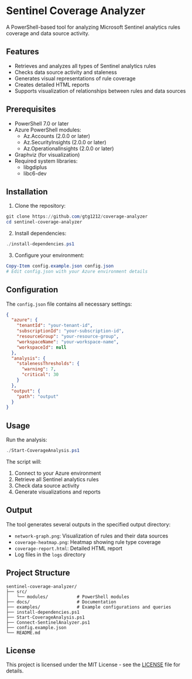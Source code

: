 # Sentinel Coverage Analyzer

A PowerShell-based tool for analyzing Microsoft Sentinel analytics rules coverage and data source activity.

## Features

- Retrieves and analyzes all types of Sentinel analytics rules
- Checks data source activity and staleness
- Generates visual representations of rule coverage
- Creates detailed HTML reports
- Supports visualization of relationships between rules and data sources

## Prerequisites

- PowerShell 7.0 or later
- Azure PowerShell modules:
  - Az.Accounts (2.0.0 or later)
  - Az.SecurityInsights (2.0.0 or later)
  - Az.OperationalInsights (2.0.0 or later)
- Graphviz (for visualization)
- Required system libraries:
  - libgdiplus
  - libc6-dev

## Installation

1. Clone the repository:
```powershell
git clone https://github.com/gtg1212/coverage-analyzer
cd sentinel-coverage-analyzer
```

2. Install dependencies:
```powershell
./install-dependencies.ps1
```

3. Configure your environment:
```powershell
Copy-Item config.example.json config.json
# Edit config.json with your Azure environment details
```

## Configuration

The `config.json` file contains all necessary settings:

```json
{
  "azure": {
    "tenantId": "your-tenant-id",
    "subscriptionId": "your-subscription-id",
    "resourceGroup": "your-resource-group",
    "workspaceName": "your-workspace-name",
    "workspaceId": null
  },
  "analysis": {
    "stalenessThresholds": {
      "warning": 7,
      "critical": 30
    }
  },
  "output": {
    "path": "output"
  }
}
```

## Usage

Run the analysis:
```powershell
./Start-CoverageAnalysis.ps1
```

The script will:
1. Connect to your Azure environment
2. Retrieve all Sentinel analytics rules
3. Check data source activity
4. Generate visualizations and reports

## Output

The tool generates several outputs in the specified output directory:
- `network-graph.png`: Visualization of rules and their data sources
- `coverage-heatmap.png`: Heatmap showing rule type coverage
- `coverage-report.html`: Detailed HTML report
- Log files in the `logs` directory

## Project Structure

```
sentinel-coverage-analyzer/
├── src/
│   └── modules/           # PowerShell modules
├── docs/                  # Documentation
├── examples/              # Example configurations and queries
├── install-dependencies.ps1
├── Start-CoverageAnalysis.ps1
├── Connect-SentinelAnalyzer.ps1
├── config.example.json
└── README.md
```

## License

This project is licensed under the MIT License - see the [LICENSE](LICENSE) file for details.
